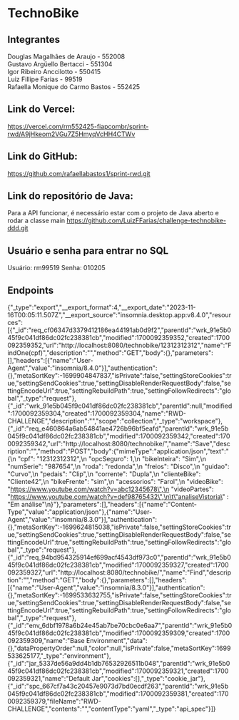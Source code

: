 # TechnoBike

## Integrantes
Douglas Magalhães de Araujo - 552008 
<br>Gustavo Argüello Bertacci - 551304
<br>Igor Ribeiro Anccilotto - 550415
<br>Luiz Fillipe Farias - 99519
<br>Rafaella Monique do Carmo Bastos - 552425

## Link do Vercel:
https://vercel.com/rm552425-fiapcombr/sprint-rwd/A9jHkeom2VGu7Z5HmyqVcHH4CTWv

## Link do GitHub:
https://github.com/rafaellabastos1/sprint-rwd.git

## Link do repositório de Java:
Para a API funcionar, é necessário estar com o projeto de Java aberto e rodar a classe main
https://github.com/LuizFFarias/challenge-technobike-ddd.git

## Usuário e senha para entrar no SQL
Usuário: rm99519
Senha: 010205

## Endpoints
{"_type":"export","__export_format":4,"__export_date":"2023-11-16T00:05:11.507Z","__export_source":"insomnia.desktop.app:v8.4.0","resources":[{"_id":"req_cf06347d3379412186ea44191ab0d9f2","parentId":"wrk_91e5b045f9c041df86dc02fc238381cb","modified":1700092359352,"created":1700092359352,"url":"http://localhost:8080/technobike/12312312312","name":"FindOne(cpf)","description":"","method":"GET","body":{},"parameters":[],"headers":[{"name":"User-Agent","value":"insomnia/8.4.0"}],"authentication":{},"metaSortKey":-1699904847837,"isPrivate":false,"settingStoreCookies":true,"settingSendCookies":true,"settingDisableRenderRequestBody":false,"settingEncodeUrl":true,"settingRebuildPath":true,"settingFollowRedirects":"global","_type":"request"},{"_id":"wrk_91e5b045f9c041df86dc02fc238381cb","parentId":null,"modified":1700092359304,"created":1700092359304,"name":"RWD-CHALLENGE","description":"","scope":"collection","_type":"workspace"},{"_id":"req_e460864a6ab54841ae4726b96bf5eafd","parentId":"wrk_91e5b045f9c041df86dc02fc238381cb","modified":1700092359342,"created":1700092359342,"url":"http://localhost:8080/technobike/","name":"Save","description":"","method":"POST","body":{"mimeType":"application/json","text":"{\n \"cpf\": \"12312312312\",\n  \"opcSeguro\": 1,\n  \"bikeInteira\": \"Sim\",\n  \"numSerie\": \"987654\",\n  \"roda\": \"redonda\",\n  \"freios\": \"Disco\",\n  \"guidao\": \"Curvo\",\n  \"pedais\": \"Clip\",\n  \"corrente\": \"Dupla\",\n  \"clienteBike\": \"Cliente42\",\n  \"bikeFrente\": \"sim\",\n  \"acessorios\": \"Farol\",\n  \"videoBike\": \"https://www.youtube.com/watch?v=abc12345678\",\n  \"videoPartes\": \"https://www.youtube.com/watch?v=def98765432\",\n\t\"analiseVistoria\" : \"Em análise\"\n}"},"parameters":[],"headers":[{"name":"Content-Type","value":"application/json"},{"name":"User-Agent","value":"insomnia/8.3.0"}],"authentication":{},"metaSortKey":-1699624815038,"isPrivate":false,"settingStoreCookies":true,"settingSendCookies":true,"settingDisableRenderRequestBody":false,"settingEncodeUrl":true,"settingRebuildPath":true,"settingFollowRedirects":"global","_type":"request"},{"_id":"req_94bd954325914ef699acf4543df973c0","parentId":"wrk_91e5b045f9c041df86dc02fc238381cb","modified":1700092359327,"created":1700092359327,"url":"http://localhost:8080/technobike/","name":"Find","description":"","method":"GET","body":{},"parameters":[],"headers":[{"name":"User-Agent","value":"insomnia/8.3.0"}],"authentication":{},"metaSortKey":-1699533632755,"isPrivate":false,"settingStoreCookies":true,"settingSendCookies":true,"settingDisableRenderRequestBody":false,"settingEncodeUrl":true,"settingRebuildPath":true,"settingFollowRedirects":"global","_type":"request"},{"_id":"env_6dbf1978a6b24e45ab7be70cbc0e6aa7","parentId":"wrk_91e5b045f9c041df86dc02fc238381cb","modified":1700092359309,"created":1700092359309,"name":"Base Environment","data":{},"dataPropertyOrder":null,"color":null,"isPrivate":false,"metaSortKey":1699533625177,"_type":"environment"},{"_id":"jar_5337de56a9dd4b1db76532926511b048","parentId":"wrk_91e5b045f9c041df86dc02fc238381cb","modified":1700092359321,"created":1700092359321,"name":"Default Jar","cookies":[],"_type":"cookie_jar"},{"_id":"spc_667cf7a43c20457e9073d7bd0ecdf263","parentId":"wrk_91e5b045f9c041df86dc02fc238381cb","modified":1700092359381,"created":1700092359379,"fileName":"RWD-CHALLENGE","contents":"","contentType":"yaml","_type":"api_spec"}]}